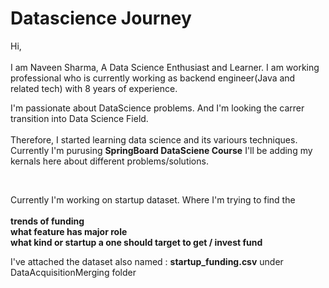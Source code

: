 # Datascience Journey

Hi,<br/><br/>
  I am Naveen Sharma, A Data Science Enthusiast and Learner. I am working professional who is currently working as backend engineer(Java and related tech) with 8 years of experience.
  
I'm passionate about DataScience problems. And I'm looking the carrer transition into Data Science Field. <br/><br/>
Therefore, I started learning data science and its variours techniques. Currently I'm purusing **SpringBoard DataSciene Course**
I'll be adding my kernals here about different problems/solutions.

<br/>

Currently I'm working on startup dataset. Where I'm trying to find the <br/><br/>
**trends of funding** <br/>
**what feature has major role** <br/>
**what kind or startup a one should target to get / invest fund** <br/>


I've attached the dataset also named : **startup_funding.csv** under DataAcquisitionMerging folder
